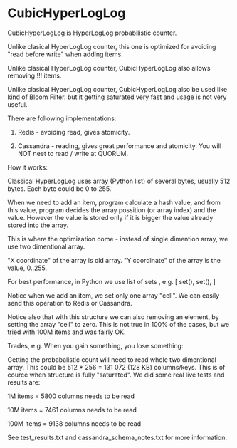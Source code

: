 CubicHyperLogLog
================

CubicHyperLogLog is HyperLogLog probabilistic counter.

Unlike clasical HyperLogLog counter, this one is optimized for avoiding "read before write" when adding items.

Unlike clasical HyperLogLog counter, CubicHyperLogLog also allows removing !!! items.

Unlike clasical HyperLogLog counter, CubicHyperLogLog also be used like kind of Bloom Filter.
but it getting saturated very fast and usage is not very useful.

There are following implementations:

1. Redis - avoiding read, gives atomicity.

2. Cassandra - reading, gives great performance and atomicity.
   You will NOT neet to read / write at QUORUM.



How it works:

Classical HyperLogLog uses array (Python list) of several bytes, usually 512 bytes.
Each byte could be 0 to 255.

When we need to add an item, program calculate a hash value, and from this value, 
program decides the array possition (or array index) and the value.
However the value is stored only if it is bigger the value already stored into the array.

This is where the optimization come - instead of single dimention array,
we use two dimentional array.

"X coordinate" of the array is old array.
"Y coordinate" of the array is the value, 0..255.

For best performance, in Python we use list of sets , e.g. [ set(), set(), ]

Notice when we add an item, we set only one array "cell". We can easily send this operation to Redis or Cassandra.

Notice also that with this structure we can also removing an element, by setting the array "cell" to zero.
This is not true in 100% of the cases, but we tried with 100M items and was fairly OK.



Trades, e.g. When you gain something, you lose something:

Getting the probabalistic count will need to read whole two dimentional array.
This could be 512 * 256 = 131 072 (128 KB) columns/keys.
This is of cource when structure is fully "saturated". 
We did some real live tests and results are:

  1M items = 5800 columns needs to be read

 10M items = 7461 columns needs to be read

100M items = 9138 columns needs to be read
      
See test_results.txt and cassandra_schema_notes.txt for more information.




